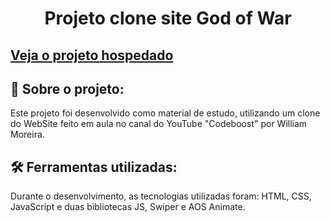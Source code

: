 <h1 align="center">
    Projeto clone site God of War
</h1>

<h2> <a href=""> Veja o projeto hospedado </a> </h2>

<h2>🚨 Sobre o projeto: </h2>

<p> Este projeto foi desenvolvido como material de estudo, utilizando um clone do WebSite feito em aula no canal do YouTube "Codeboost" por William Moreira.</p>

<h2> 🛠 Ferramentas utilizadas:</h2>
<p> Durante o desenvolvimento, as tecnologias utilizadas foram: HTML, CSS, JavaScript e duas bibliotecas JS, Swiper e AOS Animate.</p>

